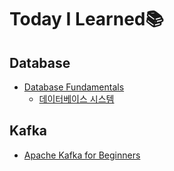 # Today I Learned📚

## Database

- [Database Fundamentals](https://github.com/usuyn/TIL/tree/master/database/fundamentals)
  - [데이터베이스 시스템](https://github.com/usuyn/TIL/blob/master/database/fundamentals/db-system.md)

## Kafka

- [Apache Kafka for Beginners](https://github.com/usuyn/TIL/blob/master/kafka/apache-kafka-for-beginners.md)


